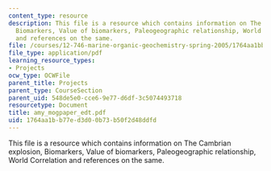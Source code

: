 ```yaml
---
content_type: resource
description: This file is a resource which contains information on The Cambrian explosion,
  Biomarkers, Value of biomarkers, Paleogeographic relationship, World Correlation
  and references on the same.
file: /courses/12-746-marine-organic-geochemistry-spring-2005/1764aa1bb77ed3d00b73b50f2d48ddfd_amy_mogpaper_edt.pdf
file_type: application/pdf
learning_resource_types:
- Projects
ocw_type: OCWFile
parent_title: Projects
parent_type: CourseSection
parent_uid: 548de5e0-cce6-9e77-d6df-3c5074493718
resourcetype: Document
title: amy_mogpaper_edt.pdf
uid: 1764aa1b-b77e-d3d0-0b73-b50f2d48ddfd
---
```

This file is a resource which contains information on The Cambrian explosion, Biomarkers, Value of biomarkers, Paleogeographic relationship, World Correlation and references on the same.

